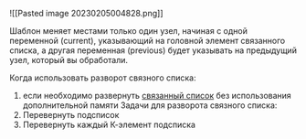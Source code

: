 ![[Pasted image 20230205004828.png]]

Шаблон меняет местами только один узел, начиная с одной переменной (current), указывающий на головной элемент связанного списка, а другая переменная (previous) будет указывать на предыдущий узел, который вы обработали.

Когда использовать разворот связного списка:
1. если необходимо развернуть [связанный список](Linked%20List) без использования дополнительной памяти
Задачи для разворота связного списка:
1. Перевернуть подсписок
2. Перевернуть каждый К-элемент подсписка